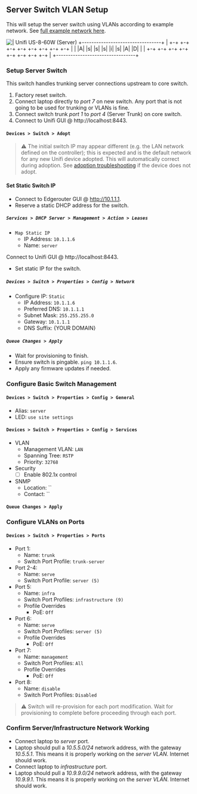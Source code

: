 Server Switch VLAN Setup
------------------------
This will setup the server switch using VLANs according to example network. See
[full example network here][so].

![
   |    Unifi US-8-60W (Server)
+---------------------------------+
| +-+ +-+ +-+ +-+ +-+ +-+ +-+ +-+ |
| |A| |s| |s| |s| |i| |s| |A| |D| |
| +-+ +-+ +-+ +-+ +-+ +-+ +-+ +-+ |
+---------------------------------+
](server-switch.png)

### Setup Server Switch
This switch handles trunking server connections upstream to core switch.

1. Factory reset switch.
1. Connect laptop directly to _port 7_ on new switch. Any port that is not going
   to be used for trunking or VLANs is fine.
1. Connect switch trunk _port 1_ to _port 4_ (Server Trunk) on core switch.
1. Connect to Unifi GUI @ http://localhost:8443.

#### `Devices > Switch > Adopt`
> :warning:
> The initial switch IP may appear different (e.g. the LAN network defined on
> the controller); this is expected and is the default network for any new
> Unifi device adopted. This will automatically correct during adoption. See
> [adoption troubleshooting][xc] if the device does not adopt.

#### Set Static Switch IP
* Connect to Edgerouter GUI @ http://10.1.1.1.
* Reserve a static DHCP address for the switch.

##### `Services > DHCP Server > Management > Action > Leases`
* `Map Static IP`
  * IP Address: `10.1.1.6`
  * Name: `server`

Connect to Unifi GUI @ http://localhost:8443.
* Set static IP for the switch.

##### `Devices > Switch > Properties > Config > Network`
* Configure IP: `Static`
  * IP Address: `10.1.1.6`
  * Preferred DNS: `10.1.1.1`
  * Subnet Mask: `255.255.255.0`
  * Gateway: `10.1.1.1`
  * DNS Suffix: {YOUR DOMAIN}

##### `Queue Changes > Apply`
* Wait for provisioning to finish.
* Ensure switch is pingable. `ping 10.1.1.6`.
* Apply any firmware updates if needed.

### Configure Basic Switch Management

#### `Devices > Switch > Properties > Config > General`
* Alias: `server`
* LED: `use site settings`

#### `Devices > Switch > Properties > Config > Services`
* VLAN
  * Management VLAN: `LAN`
  * Spanning Tree: `RSTP`
  * Priority: `32768`
* Security
  - [ ] Enable 802.1x control
* SNMP
  * Location: ``
  * Contact: ``

#### `Queue Changes > Apply`

### Configure VLANs on Ports

#### `Devices > Switch > Properties > Ports`
* Port 1:
  * Name: `trunk`
  * Switch Port Profile: `trunk-server`
* Port 2-4:
  * Name: `serve`
  * Switch Port Profile: `server (5)`
* Port 5:
  * Name: `infra`
  * Switch Port Profiles: `infrastructure (9)`
  * Profile Overrides
    * PoE: `Off`
* Port 6:
  * Name: `serve`
  * Switch Port Profiles: `server (5)`
  * Profile Overrides
    * PoE: `Off`
* Port 7:
  * Name: `management`
  * Switch Port Profiles: `All`
  * Profile Overrides
    * PoE: `Off`
* Port 8:
  * Name: `disable`
  * Switch Port Profiles: `Disabled`

> :warning:
> Switch will re-provision for each port modification. Wait for provisioning
> to complete before proceeding through each port.

### Confirm Server/Infrastructure Network Working
* Connect laptop to _server_ port.
* Laptop should pull a _10.5.5.0/24_ network address, with the gateway
  _10.5.5.1_. This means it is properly working on the _server VLAN_. Internet
  should work.
* Connect laptop to _infrastructure_ port.
* Laptop should pull a _10.9.9.0/24_ network address, with the gateway
  _10.9.9.1_. This means it is properly working on the _server VLAN_. Internet
  should work.

[so]: README.md
[xc]: README.md#unifi-device-troubleshooting